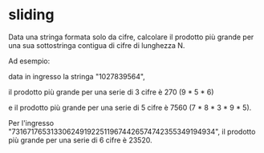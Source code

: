# sliding
Data una stringa formata solo da cifre, calcolare il prodotto più grande per una sua sottostringa contigua di cifre di lunghezza N.

Ad esempio:

data in ingresso la stringa "1027839564",

il prodotto più grande per una serie di 3 cifre è 270 (9 * 5 * 6)

e il prodotto più grande per una serie di 5 cifre è 7560 (7 * 8 * 3 * 9 * 5).

Per l'ingresso "73167176531330624919225119674426574742355349194934", il prodotto più grande per una serie di 6 cifre è 23520.


